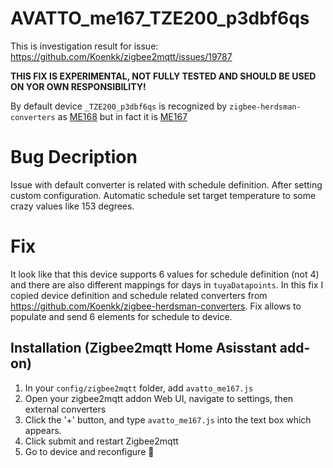 # AVATTO_me167_TZE200_p3dbf6qs
This is investigation result for issue: https://github.com/Koenkk/zigbee2mqtt/issues/19787

**THIS FIX IS EXPERIMENTAL, NOT FULLY TESTED AND SHOULD BE USED ON YOR OWN RESPONSIBILITY!**

By default device `_TZE200_p3dbf6qs` is recognized by `zigbee-herdsman-converters` as [ME168](https://www.zigbee2mqtt.io/devices/ME168.html) but in fact it is [ME167](https://www.zigbee2mqtt.io/devices/ME167.html)

# Bug Decription
Issue with default converter is related with schedule definition. After setting custom configuration. Automatic schedule set target temperature to some crazy values like 153 degrees.

# Fix
It look like that this device supports 6 values for schedule definition (not 4) and there are also different mappings for days in `tuyaDatapoints`.
In this fix I copied device definition and schedule related converters from https://github.com/Koenkk/zigbee-herdsman-converters.
Fix allows to populate and send 6 elements for schedule to device.



## Installation (Zigbee2mqtt Home Asisstant add-on)

1. In your `config/zigbee2mqtt` folder, add `avatto_me167.js`
2. Open your zigbee2mqtt addon Web UI, navigate to settings, then external converters
3. Click the '+' button, and type `avatto_me167.js` into the text box which appears.
4. Click submit and restart Zigbee2mqtt
5. Go to device and reconfigure 🔄️ 
